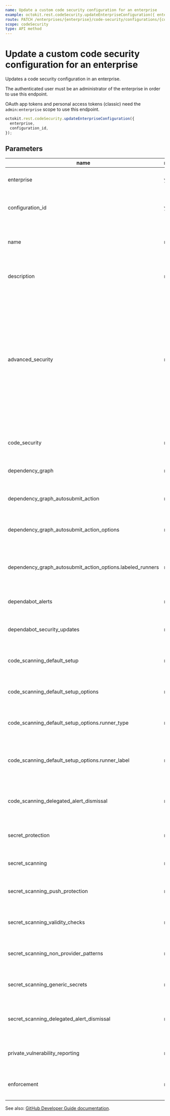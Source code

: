 ```yaml
---
name: Update a custom code security configuration for an enterprise
example: octokit.rest.codeSecurity.updateEnterpriseConfiguration({ enterprise, configuration_id })
route: PATCH /enterprises/{enterprise}/code-security/configurations/{configuration_id}
scope: codeSecurity
type: API method
---
```


# Update a custom code security configuration for an enterprise

Updates a code security configuration in an enterprise.

The authenticated user must be an administrator of the enterprise in order to use this endpoint.

OAuth app tokens and personal access tokens (classic) need the `admin:enterprise` scope to use this endpoint.

```js
octokit.rest.codeSecurity.updateEnterpriseConfiguration({
  enterprise,
  configuration_id,
});
```

## Parameters

<table>
  <thead>
    <tr>
      <th>name</th>
      <th>required</th>
      <th>description</th>
    </tr>
  </thead>
  <tbody>
    <tr><td>enterprise</td><td>yes</td><td>

The slug version of the enterprise name.

</td></tr>
<tr><td>configuration_id</td><td>yes</td><td>

The unique identifier of the code security configuration.

</td></tr>
<tr><td>name</td><td>no</td><td>

The name of the code security configuration. Must be unique across the enterprise.

</td></tr>
<tr><td>description</td><td>no</td><td>

A description of the code security configuration

</td></tr>
<tr><td>advanced_security</td><td>no</td><td>

The enablement status of GitHub Advanced Security features. `enabled` will enable both Code Security and Secret Protection features.

> [!WARNING] > `code_security` and `secret_protection` are deprecated values for this field. Prefer the individual `code_security` and `secret_protection` fields to set the status of these features.

</td></tr>
<tr><td>code_security</td><td>no</td><td>

The enablement status of GitHub Code Security features.

</td></tr>
<tr><td>dependency_graph</td><td>no</td><td>

The enablement status of Dependency Graph

</td></tr>
<tr><td>dependency_graph_autosubmit_action</td><td>no</td><td>

The enablement status of Automatic dependency submission

</td></tr>
<tr><td>dependency_graph_autosubmit_action_options</td><td>no</td><td>

Feature options for Automatic dependency submission

</td></tr>
<tr><td>dependency_graph_autosubmit_action_options.labeled_runners</td><td>no</td><td>

Whether to use runners labeled with 'dependency-submission' or standard GitHub runners.

</td></tr>
<tr><td>dependabot_alerts</td><td>no</td><td>

The enablement status of Dependabot alerts

</td></tr>
<tr><td>dependabot_security_updates</td><td>no</td><td>

The enablement status of Dependabot security updates

</td></tr>
<tr><td>code_scanning_default_setup</td><td>no</td><td>

The enablement status of code scanning default setup

</td></tr>
<tr><td>code_scanning_default_setup_options</td><td>no</td><td>

Feature options for code scanning default setup

</td></tr>
<tr><td>code_scanning_default_setup_options.runner_type</td><td>no</td><td>

Whether to use labeled runners or standard GitHub runners.

</td></tr>
<tr><td>code_scanning_default_setup_options.runner_label</td><td>no</td><td>

The label of the runner to use for code scanning default setup when runner_type is 'labeled'.

</td></tr>
<tr><td>code_scanning_delegated_alert_dismissal</td><td>no</td><td>

The enablement status of code scanning delegated alert dismissal

</td></tr>
<tr><td>secret_protection</td><td>no</td><td>

The enablement status of GitHub Secret Protection features.

</td></tr>
<tr><td>secret_scanning</td><td>no</td><td>

The enablement status of secret scanning

</td></tr>
<tr><td>secret_scanning_push_protection</td><td>no</td><td>

The enablement status of secret scanning push protection

</td></tr>
<tr><td>secret_scanning_validity_checks</td><td>no</td><td>

The enablement status of secret scanning validity checks

</td></tr>
<tr><td>secret_scanning_non_provider_patterns</td><td>no</td><td>

The enablement status of secret scanning non-provider patterns

</td></tr>
<tr><td>secret_scanning_generic_secrets</td><td>no</td><td>

The enablement status of Copilot secret scanning

</td></tr>
<tr><td>secret_scanning_delegated_alert_dismissal</td><td>no</td><td>

The enablement status of secret scanning delegated alert dismissal

</td></tr>
<tr><td>private_vulnerability_reporting</td><td>no</td><td>

The enablement status of private vulnerability reporting

</td></tr>
<tr><td>enforcement</td><td>no</td><td>

The enforcement status for a security configuration

</td></tr>
  </tbody>
</table>

See also: [GitHub Developer Guide documentation](https://docs.github.com/rest/code-security/configurations#update-a-custom-code-security-configuration-for-an-enterprise).
